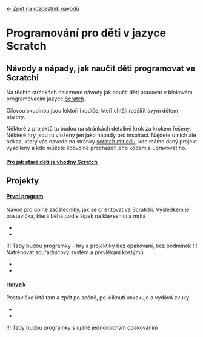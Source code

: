 [← Zpět na rozcestník návodů](../index.md)

# Programování pro děti v jazyce Scratch

## Návody a nápady, jak naučit děti programovat ve Scratchi 

Na těchto stránkách naleznete návody jak naučit děti pracovat v blokovém programovacím jazyce [Scratch](https://scratch.mit.edu/projects/editor/). 

Cílovou skupinou jsou lektoři i rodiče, kteří chtějí rozšířit svým dětem obzory.


 Některé z projektů tu budou na stránkách detailně krok za krokem řešeny. Některé hry jsou tu vloženy jen jako nápady pro inspiraci. Najdete u nich ale odkaz, který vás navede na stránky [scratch.mit.edu](http://scratch.mit.edu), kde máme daný projekt vysdílený a kde můžete libovolně procházet jeho kódem a upravovat ho. 

#### [Pro jak staré děti je vhodný Scratch](/scratch/zacatek/pro_jake_deti.html)

## Projekty

#### [První program](/scratch/zacatek/prvni_program/prvni_program.html)
Návod pro úplné začátečníky, jak se orientovat ve Scratchi. Výsledkem je postavička, která běhá podle šipek na klávesnici a mrká

* 
* 

!!! Tady budou prográmky - hry a projektíky bez opakování, bez podmínek
!!! Natrénovat souřadnicový systém a převlékání kostýmů

* 
*


#### [Hmyzík](/scratch/zacatek/hmyzik/hmyzik.html)
Postavička létá tam a zpět po scéně, po kliknutí uskakuje a vydává zvuky.

*
*
!!! Tady budou programky s uplně jednoduchým opakováním

